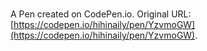 # 

A Pen created on CodePen.io. Original URL: [https://codepen.io/hihinaily/pen/YzvmoGW](https://codepen.io/hihinaily/pen/YzvmoGW).

